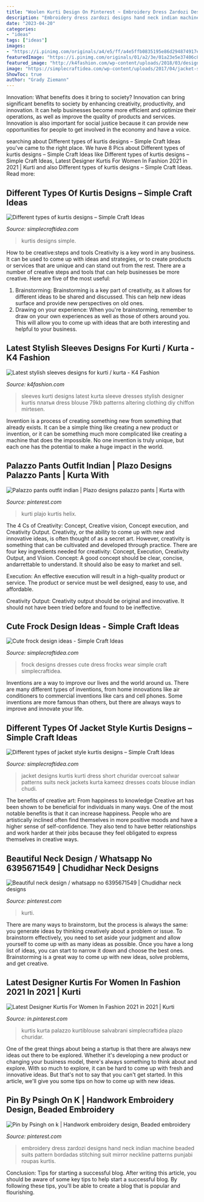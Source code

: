 ```yaml
---
title: "Woolen Kurti Design On Pinterest ~ Embroidery Dress Zardozi Designs Hand Neck Indian Machine Beaded Suits Pattern Bordadas Stitching Suit Mirror Neckline Patterns Punjabi Roupas Kurtis"
description: "Embroidery dress zardozi designs hand neck indian machine beaded suits pattern bordadas stitching suit mirror neckline patterns punjabi roupas kurtis"
date: "2023-04-20"
categories:
- "ideas"
tags: ["ideas"]
images:
- "https://i.pinimg.com/originals/a4/e5/ff/a4e5ffb0835195e86d294874917e8839.png"
featuredImage: "https://i.pinimg.com/originals/01/a2/3e/01a23e5e37406c8ee4fb1a043481bb5c.jpg"
featured_image: "http://k4fashion.com/wp-content/uploads/2018/03/designer-full-sleeves-design-4.jpg"
image: "https://simplecraftidea.com/wp-content/uploads/2017/04/jacket-style-kurtis-designs-34.jpg"
ShowToc: true
author: "Grady Ziemann"
---
```



Innovation: What benefits does it bring to society?
Innovation can bring significant benefits to society by enhancing creativity, productivity, and innovation. It can help businesses become more efficient and optimize their operations, as well as improve the quality of products and services. Innovation is also important for social justice because it can provide new opportunities for people to get involved in the economy and have a voice.

	

		
searching about Different types of kurtis designs – Simple Craft Ideas you've came to the right place. We have 8 Pics about Different types of kurtis designs – Simple Craft Ideas like Different types of kurtis designs – Simple Craft Ideas, Latest Designer Kurtis For Women In Fashion 2021 in 2021 | Kurti and also Different types of kurtis designs – Simple Craft Ideas. Read more:
		
    
## Different Types Of Kurtis Designs – Simple Craft Ideas

<img loading=lazy src="https://simplecraftidea.com/wp-content/uploads/2016/10/kurtis-designs-20.jpg" onerror="this.onerror=null;this.src='https://tse3.mm.bing.net/th?id=OIP.5Jq0ByH2OihRlUtGW3xBNwHaPB&amp;pid=15.1';" alt="Different types of kurtis designs – Simple Craft Ideas">

_Source: simplecraftidea.com_

>kurtis designs simple. 

	

How to be creative:steps and tools
Creativity is a key word in any business. It can be used to come up with ideas and strategies, or to create products or services that are unique and can stand out from the rest.
There are a number of creative steps and tools that can help businesses be more creative. Here are five of the most useful: 
1. Brainstorming: Brainstorming is a key part of creativity, as it allows for different ideas to be shared and discussed. This can help new ideas surface and provide new perspectives on old ones. 
2. Drawing on your experience: When you're brainstorming, remember to draw on your own experiences as well as those of others around you. This will allow you to come up with ideas that are both interesting and helpful to your business. 

    
## Latest Stylish Sleeves Designs For Kurti / Kurta - K4 Fashion

<img loading=lazy src="http://k4fashion.com/wp-content/uploads/2018/03/designer-full-sleeves-design-4.jpg" onerror="this.onerror=null;this.src='https://tse4.mm.bing.net/th?id=OIP.XJrsg4dpaEmvKmHMoojnGwAAAA&amp;pid=15.1';" alt="Latest stylish sleeves designs for kurti / kurta - K4 Fashion">

_Source: k4fashion.com_

>sleeves kurti designs latest kurta sleeve dresses stylish designer kurtis платья dress blouse 79kb patterns altering clothing diy chiffon mirtesen. 

	

Invention is a process of creating something new from something that already exists. It can be a simple thing like creating a new product or invention, or it can be something much more complicated like creating a machine that does the impossible. No one invention is truly unique, but each one has the potential to make a huge impact in the world.

    
## Palazzo Pants Outfit Indian | Plazo Designs Palazzo Pants | Kurta With

<img loading=lazy src="https://i.pinimg.com/736x/cd/7d/d9/cd7dd9189ef6376a88fe8acb502d77b5.jpg" onerror="this.onerror=null;this.src='https://tse3.mm.bing.net/th?id=OIP.GWCAyOu3dprtnPQvKA8cggHaKh&amp;pid=15.1';" alt="Palazzo pants outfit indian | Plazo designs palazzo pants | Kurta with">

_Source: pinterest.com_

>kurti plajo kurtis helix. 

	

The 4 Cs of Creativity: Concept, Creative vision, Concept execution, and Creativity Output.
Creativity, or the ability to come up with new and innovative ideas, is often thought of as a secret art. However, creativity is something that can be cultivated and developed through practice. There are four key ingredients needed for creativity: Concept, Execution, Creativity Output, and Vision.
Concept: A good concept should be clear, concise, andarrettable to understand. It should also be easy to market and sell.

Execution: An effective execution will result in a high-quality product or service. The product or service must be well designed, easy to use, and affordable.

Creativity Output: Creativity output should be original and innovative. It should not have been tried before and found to be ineffective.

    
## Cute Frock Design Ideas - Simple Craft Ideas

<img loading=lazy src="http://simplecraftidea.com/wp-content/uploads/2017/12/frock-design-ideas-5.jpg" onerror="this.onerror=null;this.src='https://tse4.mm.bing.net/th?id=OIP.ABpyWj1X6bet0E5cJD7ywAHaLH&amp;pid=15.1';" alt="Cute frock design ideas - Simple Craft Ideas">

_Source: simplecraftidea.com_

>frock designs dresses cute dress frocks wear simple craft simplecraftidea. 

	

Inventions are a way to improve our lives and the world around us. There are many different types of inventions, from home innovations like air conditioners to commercial inventions like cars and cell phones. Some inventions are more famous than others, but there are always ways to improve and innovate your life.

    
## Different Types Of Jacket Style Kurtis Designs – Simple Craft Ideas

<img loading=lazy src="https://simplecraftidea.com/wp-content/uploads/2017/04/jacket-style-kurtis-designs-34.jpg" onerror="this.onerror=null;this.src='https://tse3.mm.bing.net/th?id=OIP.lKrC-lOPwAD_DcAfy1pgZQHaJ4&amp;pid=15.1';" alt="Different types of jacket style kurtis designs – Simple Craft Ideas">

_Source: simplecraftidea.com_

>jacket designs kurtis kurti dress short churidar overcoat salwar patterns suits neck jackets kurta kameez dresses coats blouse indian chudi. 

	

The benefits of creative art: From happiness to knowledge
Creative art has been shown to be beneficial for individuals in many ways. One of the most notable benefits is that it can increase happiness. People who are artistically inclined often find themselves in more positive moods and have a higher sense of self-confidence. They also tend to have better relationships and work harder at their jobs because they feel obligated to express themselves in creative ways.

    
## Beautiful Neck Design / Whatsapp No 6395671549 | Chudidhar Neck Designs

<img loading=lazy src="https://i.pinimg.com/originals/01/a2/3e/01a23e5e37406c8ee4fb1a043481bb5c.jpg" onerror="this.onerror=null;this.src='https://tse1.mm.bing.net/th?id=OIP._FeFsMAKFdiceHPM23f0dQHaFZ&amp;pid=15.1';" alt="Beautiful neck design / whatsapp no 6395671549 | Chudidhar neck designs">

_Source: pinterest.com_

>kurti. 

	

There are many ways to brainstorm, but the process is always the same: you generate ideas by thinking creatively about a problem or issue. To brainstorm effectively, you need to set aside your judgment and allow yourself to come up with as many ideas as possible. Once you have a long list of ideas, you can start to narrow it down and choose the best ones. Brainstorming is a great way to come up with new ideas, solve problems, and get creative.

    
## Latest Designer Kurtis For Women In Fashion 2021 In 2021 | Kurti

<img loading=lazy src="https://i.pinimg.com/736x/4c/58/e3/4c58e3c85151984897dc0b364f2ab991.jpg" onerror="this.onerror=null;this.src='https://tse3.mm.bing.net/th?id=OIP.iJ05NOsk2D3Fp-2vAONQKwHaMP&amp;pid=15.1';" alt="Latest Designer Kurtis For Women In Fashion 2021 in 2021 | Kurti">

_Source: in.pinterest.com_

>kurtis kurta palazzo kurtiblouse salvabrani simplecraftidea plazo churidar. 

	

One of the great things about being a startup is that there are always new ideas out there to be explored. Whether it's developing a new product or changing your business model, there's always something to think about and explore. With so much to explore, it can be hard to come up with fresh and innovative ideas. But that's not to say that you can't get started. In this article, we'll give you some tips on how to come up with new ideas.

    
## Pin By Psingh On K | Handwork Embroidery Design, Beaded Embroidery

<img loading=lazy src="https://i.pinimg.com/originals/a4/e5/ff/a4e5ffb0835195e86d294874917e8839.png" onerror="this.onerror=null;this.src='https://tse3.mm.bing.net/th?id=OIP.krAgY2aEx5kHsBXLOx3wOwHaNJ&amp;pid=15.1';" alt="Pin by Psingh on k | Handwork embroidery design, Beaded embroidery">

_Source: pinterest.com_

>embroidery dress zardozi designs hand neck indian machine beaded suits pattern bordadas stitching suit mirror neckline patterns punjabi roupas kurtis. 

	

Conclusion: Tips for starting a successful blog.
After writing this article, you should be aware of some key tips to help start a successful blog. By following these tips, you'll be able to create a blog that is popular and flourishing.

